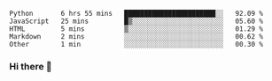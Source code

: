 <!--START_SECTION:waka-->
```text
Python       6 hrs 55 mins   ███████████████████████░░   92.09 % 
JavaScript   25 mins         █▒░░░░░░░░░░░░░░░░░░░░░░░   05.60 % 
HTML         5 mins          ▒░░░░░░░░░░░░░░░░░░░░░░░░   01.29 % 
Markdown     2 mins          ░░░░░░░░░░░░░░░░░░░░░░░░░   00.62 % 
Other        1 min           ░░░░░░░░░░░░░░░░░░░░░░░░░   00.30 % 
```
<!--END_SECTION:waka-->

### Hi there 👋

<!--
**DnC275/DnC275** is a ✨ _special_ ✨ repository because its `README.md` (this file) appears on your GitHub profile.

Here are some ideas to get you started:

- 🔭 I’m currently working on ...
- 🌱 I’m currently learning ...
- 👯 I’m looking to collaborate on ...
- 🤔 I’m looking for help with ...
- 💬 Ask me about ...
- 📫 How to reach me: ...
- 😄 Pronouns: ...
- ⚡ Fun fact: ...
-->
